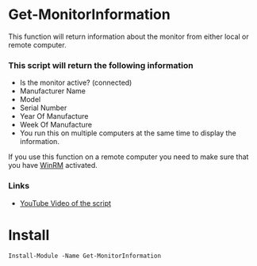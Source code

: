 # Get-MonitorInformation
This function will return information about the monitor from either local or remote computer.   
### This script will return the following information
- Is the monitor active? (connected)
- Manufacturer Name
- Model
- Serial Number
- Year Of Manufacture
- Week Of Manufacture
- You run this on multiple computers at the same time to display the information.

If you use this function on a remote computer you need to make sure that you have [WinRM](https://github.com/rstolpe/Guides/blob/main/Windows/WinRM_GPO.md) activated.

### Links
- [YouTube Video of the script](https://youtu.be/XMbKucfpr38)

# Install
```
Install-Module -Name Get-MonitorInformation
```
